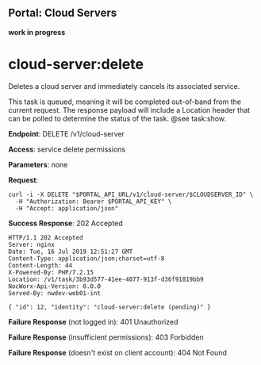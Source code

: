 Portal: Cloud Servers
---------------------

**work in progress**

cloud-server:delete
===================

Deletes a cloud server and immediately cancels its associated service.

This task is queued, meaning it will be completed out-of-band from the current request. The response payload will include a Location header that can be polled to determine the status of the task. @see task:show.

**Endpoint**: DELETE /v1/cloud-server

**Access**: service delete permissions

**Parameters**: none

**Request**:
```
curl -i -X DELETE "$PORTAL_API_URL/v1/cloud-server/$CLOUDSERVER_ID" \
  -H "Authorization: Bearer $PORTAL_API_KEY" \
  -H "Accept: application/json"
```

**Success Response**: 202 Accepted
```
HTTP/1.1 202 Accepted
Server: nginx
Date: Tue, 16 Jul 2019 12:51:27 GMT
Content-Type: application/json;charset=utf-8
Content-Length: 44
X-Powered-By: PHP/7.2.15
Location: /v1/task/3b93d577-41ee-4077-913f-d36f91819bb9
NocWorx-Api-Version: 0.0.0
Served-By: nwdev-web01-int

{ "id": 12, "identity": "cloud-server:delete (pending)" }
```

**Failure Response** (not logged in): 401 Unauthorized

**Failure Response** (insufficient permissions): 403 Forbidden

**Failure Response** (doesn't exist on client account): 404 Not Found
